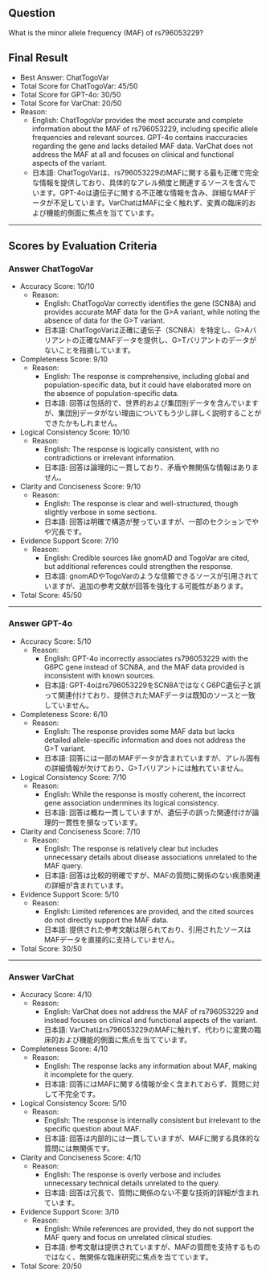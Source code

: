 ## Question

What is the minor allele frequency (MAF) of rs796053229?

## Final Result

- Best Answer: ChatTogoVar
- Total Score for ChatTogoVar: 45/50
- Total Score for GPT-4o: 30/50
- Total Score for VarChat: 20/50
- Reason:
  - English: ChatTogoVar provides the most accurate and complete information about the MAF of rs796053229, including specific allele frequencies and relevant sources. GPT-4o contains inaccuracies regarding the gene and lacks detailed MAF data. VarChat does not address the MAF at all and focuses on clinical and functional aspects of the variant.
  - 日本語: ChatTogoVarは、rs796053229のMAFに関する最も正確で完全な情報を提供しており、具体的なアレル頻度と関連するソースを含んでいます。GPT-4oは遺伝子に関する不正確な情報を含み、詳細なMAFデータが不足しています。VarChatはMAFに全く触れず、変異の臨床的および機能的側面に焦点を当てています。

---

## Scores by Evaluation Criteria

### Answer ChatTogoVar
- Accuracy Score: 10/10
  - Reason: 
    - English: ChatTogoVar correctly identifies the gene (SCN8A) and provides accurate MAF data for the G>A variant, while noting the absence of data for the G>T variant. 
    - 日本語: ChatTogoVarは正確に遺伝子（SCN8A）を特定し、G>Aバリアントの正確なMAFデータを提供し、G>Tバリアントのデータがないことを指摘しています。
- Completeness Score: 9/10
  - Reason: 
    - English: The response is comprehensive, including global and population-specific data, but it could have elaborated more on the absence of population-specific data.
    - 日本語: 回答は包括的で、世界的および集団別データを含んでいますが、集団別データがない理由についてもう少し詳しく説明することができたかもしれません。
- Logical Consistency Score: 10/10
  - Reason: 
    - English: The response is logically consistent, with no contradictions or irrelevant information.
    - 日本語: 回答は論理的に一貫しており、矛盾や無関係な情報はありません。
- Clarity and Conciseness Score: 9/10
  - Reason: 
    - English: The response is clear and well-structured, though slightly verbose in some sections.
    - 日本語: 回答は明確で構造が整っていますが、一部のセクションでやや冗長です。
- Evidence Support Score: 7/10
  - Reason: 
    - English: Credible sources like gnomAD and TogoVar are cited, but additional references could strengthen the response.
    - 日本語: gnomADやTogoVarのような信頼できるソースが引用されていますが、追加の参考文献が回答を強化する可能性があります。
- Total Score: 45/50

---

### Answer GPT-4o
- Accuracy Score: 5/10
  - Reason: 
    - English: GPT-4o incorrectly associates rs796053229 with the G6PC gene instead of SCN8A, and the MAF data provided is inconsistent with known sources.
    - 日本語: GPT-4oはrs796053229をSCN8AではなくG6PC遺伝子と誤って関連付けており、提供されたMAFデータは既知のソースと一致していません。
- Completeness Score: 6/10
  - Reason: 
    - English: The response provides some MAF data but lacks detailed allele-specific information and does not address the G>T variant.
    - 日本語: 回答には一部のMAFデータが含まれていますが、アレル固有の詳細情報が欠けており、G>Tバリアントには触れていません。
- Logical Consistency Score: 7/10
  - Reason: 
    - English: While the response is mostly coherent, the incorrect gene association undermines its logical consistency.
    - 日本語: 回答は概ね一貫していますが、遺伝子の誤った関連付けが論理的一貫性を損なっています。
- Clarity and Conciseness Score: 7/10
  - Reason: 
    - English: The response is relatively clear but includes unnecessary details about disease associations unrelated to the MAF query.
    - 日本語: 回答は比較的明確ですが、MAFの質問に関係のない疾患関連の詳細が含まれています。
- Evidence Support Score: 5/10
  - Reason: 
    - English: Limited references are provided, and the cited sources do not directly support the MAF data.
    - 日本語: 提供された参考文献は限られており、引用されたソースはMAFデータを直接的に支持していません。
- Total Score: 30/50

---

### Answer VarChat
- Accuracy Score: 4/10
  - Reason: 
    - English: VarChat does not address the MAF of rs796053229 and instead focuses on clinical and functional aspects of the variant.
    - 日本語: VarChatはrs796053229のMAFに触れず、代わりに変異の臨床的および機能的側面に焦点を当てています。
- Completeness Score: 4/10
  - Reason: 
    - English: The response lacks any information about MAF, making it incomplete for the query.
    - 日本語: 回答にはMAFに関する情報が全く含まれておらず、質問に対して不完全です。
- Logical Consistency Score: 5/10
  - Reason: 
    - English: The response is internally consistent but irrelevant to the specific question about MAF.
    - 日本語: 回答は内部的には一貫していますが、MAFに関する具体的な質問には無関係です。
- Clarity and Conciseness Score: 4/10
  - Reason: 
    - English: The response is overly verbose and includes unnecessary technical details unrelated to the query.
    - 日本語: 回答は冗長で、質問に関係のない不要な技術的詳細が含まれています。
- Evidence Support Score: 3/10
  - Reason: 
    - English: While references are provided, they do not support the MAF query and focus on unrelated clinical studies.
    - 日本語: 参考文献は提供されていますが、MAFの質問を支持するものではなく、無関係な臨床研究に焦点を当てています。
- Total Score: 20/50